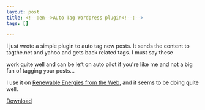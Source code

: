 ```yaml
--- 
layout: post
title: <!--:en-->Auto Tag Wordpress plugin<!--:-->
tags: []

---
```

<!--:en-->I just wrote a simple plugin to auto tag new posts. It sends the content to tagthe.net and yahoo and gets back related tags. I must say these
work quite well and can be left on auto pilot if you're like me and not a big fan of tagging your posts...

I use it on <a href="http://renewableenergies.fr">Renewable Energies from the Web</a>, and it seems to be doing quite well.

<a title="Get the latest version" href="http://downloads.wordpress.org/plugin/auto-tag.zip">Download</a><!--:-->
